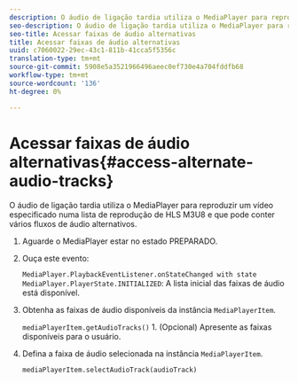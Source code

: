 ```yaml
---
description: O áudio de ligação tardia utiliza o MediaPlayer para reproduzir um vídeo especificado numa lista de reprodução de HLS M3U8 e que pode conter vários fluxos de áudio alternativos.
seo-description: O áudio de ligação tardia utiliza o MediaPlayer para reproduzir um vídeo especificado numa lista de reprodução de HLS M3U8 e que pode conter vários fluxos de áudio alternativos.
seo-title: Acessar faixas de áudio alternativas
title: Acessar faixas de áudio alternativas
uuid: c7060022-29ec-43c1-811b-41cca5f5356c
translation-type: tm+mt
source-git-commit: 5908e5a3521966496aeec0ef730e4a704fddfb68
workflow-type: tm+mt
source-wordcount: '136'
ht-degree: 0%

---
```



# Acessar faixas de áudio alternativas{#access-alternate-audio-tracks}

O áudio de ligação tardia utiliza o MediaPlayer para reproduzir um vídeo especificado numa lista de reprodução de HLS M3U8 e que pode conter vários fluxos de áudio alternativos.

1. Aguarde o MediaPlayer estar no estado PREPARADO.
1. Ouça este evento:

   `MediaPlayer.PlaybackEventListener.onStateChanged with state MediaPlayer.PlayerState.INITIALIZED`: A lista inicial das faixas de áudio está disponível.

1. Obtenha as faixas de áudio disponíveis da instância `MediaPlayerItem`.

   `mediaPlayerItem.getAudioTracks()` 1. (Opcional) Apresente as faixas disponíveis para o usuário.
1. Defina a faixa de áudio selecionada na instância `MediaPlayerItem`.

   `mediaPlayerItem.selectAudioTrack(audioTrack)`